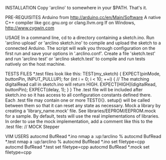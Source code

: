 INSTALLATION
Copy 'arclino' to somewhere in your $PATH. That's it.

PRE-REQUISITES
Arduino from http://arduino.cc/en/Main/Software
A native C++ compiler like gcc.gnu.org or clang.llvm.org
If on Windows, http://www.cygwin.com

USAGE
In a command line, cd to a directory containing a sketch.ino.
Run 'arclino upload' or 'arclino sketch.ino' to compile and upload the sketch to a connected Arduino.
The script will walk you through configuration on the first run and save your options in '.arclino.conf'.
Create a file 'sketch.test' and run 'arclino test' or 'arclino sketch.test' to compile and run tests natively on the host machine.

TESTS FILES
*.test files look like this:
TEST(my_sketch) {
  EXPECT(pinMode, buttonPin, INPUT_PULLUP);
  for (int i = 0; i < 10; ++i) {
    // The matching digitalRead call in sketch.ino will return HIGH.
    EXPECT[HIGH](digitalRead, buttonPin);
    EXPECT(delay, 1);
  }
}
The .test file will be included after sketch.ino so it has access to all configuration constants defined there.
Each .test file may contain one or more TEST(){}. setup() will be called between them so that it can reset any state as necessary.
Mock a library by creating a 'library_name.mock' file. See libraries/EEPROM/EEPROM.mock for a sample.
By default, tests will use the real implementations of libraries. In order to use the mock implementation, add a comment like this to the .test file:
// MOCK Stepper

VIM USERS
autocmd BufRead *.ino nmap <buffer> <leader>a :up<CR>:!arclino %<CR>
autocmd BufRead *.test nmap <buffer> <leader>a :up<CR>:!arclino %<CR>
autocmd BufRead *.ino set filetype=cpp
autocmd BufRead *.test set filetype=cpp
autocmd BufRead *.mock set filetype=cpp
